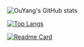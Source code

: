 <!-- [![OuYang's GitHub stats](https://github-readme-stats.vercel.app/api?username=OuYangMinOa)](https://github.com/anuraghazra/github-readme-stats) -->



![OuYang's GitHub stats](https://github-readme-stats.vercel.app/api?username=OuYangMinOa&count_private=true&include_all_commits=true)

[![Top Langs](https://github-readme-stats.vercel.app/api/top-langs/?username=OuYangMinOa&layout=compact)](https://github.com/anuraghazra/github-readme-stats)

[![Readme Card](https://github-readme-stats.vercel.app/api/pin/?username=OuYangMinOa&repo=Lyto-Different-Color)](https://github.com/anuraghazra/github-readme-stats)
